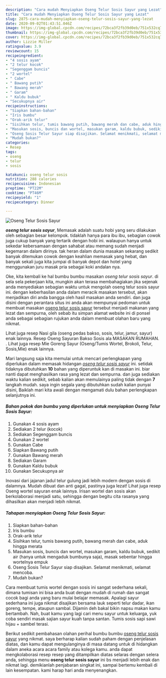 ```yaml
---
description: "Cara mudah Menyiapkan Oseng Telur Sosis Sayur yang Lezat"
title: "Cara mudah Menyiapkan Oseng Telur Sosis Sayur yang Lezat"
slug: 2875-cara-mudah-menyiapkan-oseng-telur-sosis-sayur-yang-lezat
date: 2020-09-02T01:43:51.046Z
image: https://img-global.cpcdn.com/recipes/72bca3f2fb39d0eb/751x532cq70/oseng-telur-sosis-sayur-foto-resep-utama.jpg
thumbnail: https://img-global.cpcdn.com/recipes/72bca3f2fb39d0eb/751x532cq70/oseng-telur-sosis-sayur-foto-resep-utama.jpg
cover: https://img-global.cpcdn.com/recipes/72bca3f2fb39d0eb/751x532cq70/oseng-telur-sosis-sayur-foto-resep-utama.jpg
author: Lizzie Miller
ratingvalue: 3.9
reviewcount: 15
recipeingredient:
- "4 sosis ayam"
- "2 telur kocok"
- "Segenggam buncis"
- "2 wortel"
- " Cabe"
- " Bawang putih"
- " Bawang merah"
- " Garam"
- " Kaldu bubuk"
- "Secukupnya air"
recipeinstructions:
- "Siapkan bahan-bahan"
- "Iris bumbu"
- "Orak-arik telur"
- "Sisihkan telur, tumis bawang putih, bawang merah dan cabe, aduk hingga merata"
- "Masukan sosis, buncis dan wortel, masukan garam, kaldu bubuk, sedikit air (hanya untuk mengaduk bumbunya saja), masak sebentar hingga wortelnya empuk"
- "Oseng Sosis Telur Sayur siap disajikan. Selamat menikmati, selamat mencoba."
- "Mudah bukan?"
categories:
- Resep
tags:
- oseng
- telur
- sosis

katakunci: oseng telur sosis 
nutrition: 288 calories
recipecuisine: Indonesian
preptime: "PT22M"
cooktime: "PT46M"
recipeyield: "1"
recipecategory: Dinner

---
```



![Oseng Telur Sosis Sayur](https://img-global.cpcdn.com/recipes/72bca3f2fb39d0eb/751x532cq70/oseng-telur-sosis-sayur-foto-resep-utama.jpg)

<b><i>oseng telur sosis sayur</i></b>, Memasak adalah suatu hobi yang seru dilakukan oleh sebagian besar kelompok. tidaklah hanya para ibu ibu, sebagian cowok juga cukup banyak yang tertarik dengan hobi ini. walaupun hanya untuk sekedar kebersamaan dengan sahabat atau memang sudah menjadi kegemaran dalam dirinya. tak heran dalam dunia masakan sekarang sedikit banyak ditemukan cowok dengan keahlian memasak yang hebat, dan banyak sekali juga kita jumpai di banyak depot dan hotel yang menggunakan juru masak pria sebagai koki andalan nya.

Oke, kita kembali ke hal bumbu bumbu masakan <i>oseng telur sosis sayur</i>. di sela sela pekerjaan kita, mungkin akan terasa membahagiakan jika sejenak anda menyediakan sebagian waktu untuk mengolah oseng telur sosis sayur ini. dengan keberhasilan anda dalam meracik masakan tersebut, akan menjadikan diri anda bangga oleh hasil masakan anda sendiri. dan juga disini dengan perantara situs ini anda akan mempunyai pedoman untuk membuat masakan <u>oseng telur sosis sayur</u> tersebut menjadi makanan yang lezat dan sempurna, oleh sebab itu simpan alamat website ini di ponsel anda sebagai sebagian rujukan anda dalam membuat olahan baru yang nikmat.

Lihat juga resep Nasi gila (oseng pedas bakso, sosis, telur, jamur, sayur) enak lainnya. Resep Oseng Sayuran Bakso Sosis ala MASAKAN RUMAHAN. . Lihat juga resep Mie Goreng Sayur (Oseng/Tumis Wortel, Brokoli, Telur, Sosis,Mie) enak lainnya.


Mari langsung saja kita memulai untuk mencari perlengkapan yang diperlukan dalam memasak hidangan <u><i>oseng telur sosis sayur</i></u> ini. setidak tidaknya dibutuhkan <b>10</b> bahan yang diperuntuk kan di masakan ini. biar nanti dapat menghasilkan rasa yang lezat dan sempurna. dan juga sediakan waktu kalian sedikit, sebab kalian akan memulainya paling tidak dengan <b>7</b> langkah mudah. saya ingin segala yang dibutuhkan sudah kalian punyai disini, Baiklah mari kita awali dengan mengamati dulu bahan perlengkapan selanjutnya ini.

<!--inarticleads1-->

##### Bahan pokok dan bumbu yang diperlukan untuk menyiapkan Oseng Telur Sosis Sayur:

1. Gunakan 4 sosis ayam
1. Sediakan 2 telur (kocok)
1. Sediakan Segenggam buncis
1. Gunakan 2 wortel
1. Gunakan  Cabe
1. Siapkan  Bawang putih
1. Gunakan  Bawang merah
1. Sediakan  Garam
1. Gunakan  Kaldu bubuk
1. Gunakan Secukupnya air


Inovasi dari jajanan jadul telur gulung jadi lebih modern dengan sosis di dalamnya. Mudah dibuat dan anti gagal, pastinya juga lezat! Lihat juga resep Oseng wortel sayuran enak lainnya. Irisan wortel dan sosis akan berkolaborasi menjadi satu, sehingga dengan begitu cita rasanya yang dihasilkan akan menjadi lebih nikmat. 

<!--inarticleads2-->

##### Tahapan menyiapkan Oseng Telur Sosis Sayur:

1. Siapkan bahan-bahan
1. Iris bumbu
1. Orak-arik telur
1. Sisihkan telur, tumis bawang putih, bawang merah dan cabe, aduk hingga merata
1. Masukan sosis, buncis dan wortel, masukan garam, kaldu bubuk, sedikit air (hanya untuk mengaduk bumbunya saja), masak sebentar hingga wortelnya empuk
1. Oseng Sosis Telur Sayur siap disajikan. Selamat menikmati, selamat mencoba.
1. Mudah bukan?


Cara membuat tumis wortel dengan sosis ini sangat sederhana sekali, dimana tumisan ini bisa anda buat dengan mudah di rumah dan sangat cocok bagi anda yang baru mulai belajar memasak. Apalagi sayur sederhana ini juga nikmat disajikan bersama lauk seperti telur dadar, ikan goreng, tempe, ataupun sambal. Dijamin deh bakal bikin napsu makan kamu bertambah. Nah, buat kamu yang lagi cari menu sayur untuk keluarga, yuk coba sendiri masak sajian sayur kuah tanpa santan. Tumis sosis sapi sawi hijau + sambel terasi. 

Berikut sedikit pembahasan olahan perihal bumbu bumbu <u>oseng telur sosis sayur</u> yang nikmat. saya berharap kalian sudah paham dengan penjelasan diatas, dan kamu dapat mengulanginya di masa datang untuk di hidangkan dalam aneka acara acara family atau kolega kamu. anda dapat mengkolaborasi resep resep yang ditampilkan diatas selaras dengan selera anda, sehingga menu <b>oseng telur sosis sayur</b> ini bs menjadi lebih enak dan nikmat lagi. demikianlah penjabaran singkat ini, sampai bertemu kembali di lain kesempatan. kami harap hari anda menyenangkan.
